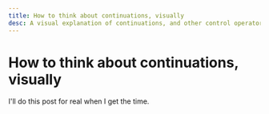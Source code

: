 ```yaml
---
title: How to think about continuations, visually
desc: A visual explanation of continuations, and other control operators, including an interactive CEK machine.
---
```


# How to think about continuations, visually

I'll do this post for real when I get the time.

